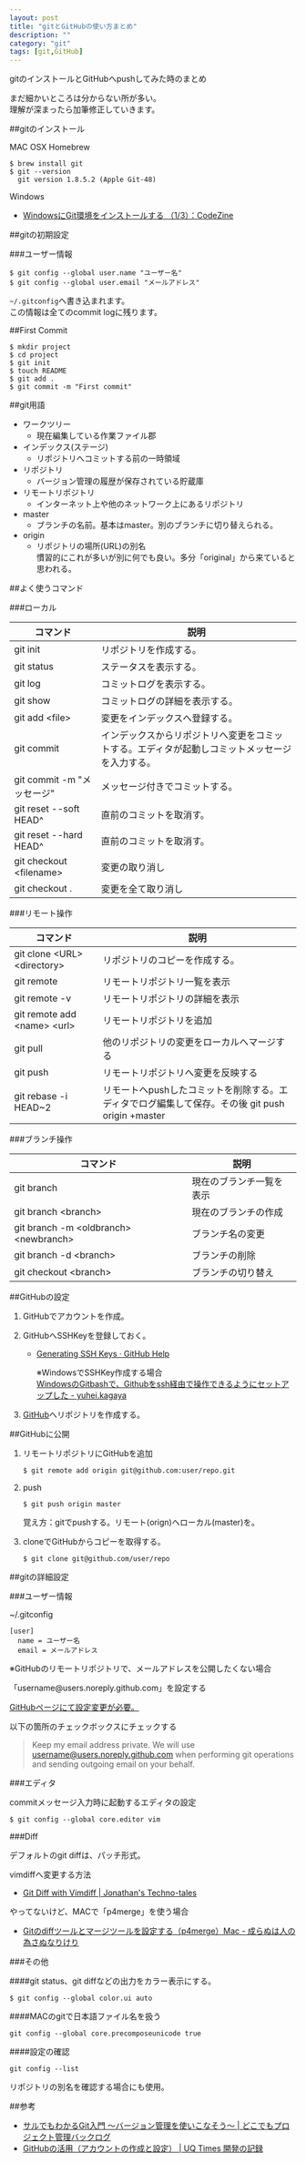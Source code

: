```yaml
---
layout: post
title: "gitとGitHubの使い方まとめ"
description: ""
category: "git"
tags: [git,GitHub]
---
```


gitのインストールとGitHubへpushしてみた時のまとめ  

まだ細かいところは分からない所が多い。  
理解が深まったら加筆修正していきます。

##gitのインストール

MAC OSX Homebrew

```
$ brew install git
$ git --version
  git version 1.8.5.2 (Apple Git-48)
```

Windows

* [WindowsにGit環境をインストールする （1/3）：CodeZine](http://codezine.jp/article/detail/7077)

##gitの初期設定

###ユーザー情報

```
$ git config --global user.name "ユーザー名"
$ git config --global user.email "メールアドレス"
```

`~/.gitconfig`へ書き込まれます。  
この情報は全てのcommit logに残ります。

##First Commit

```
$ mkdir project
$ cd project
$ git init
$ touch README
$ git add .
$ git commit -m "First commit"
```

##git用語

* ワークツリー
	+ 現在編集している作業ファイル郡
* インデックス(ステージ)
	+ リポジトリへコミットする前の一時領域
* リポジトリ
	+ バージョン管理の履歴が保存されている貯蔵庫
* リモートリポジトリ
	+ インターネット上や他のネットワーク上にあるリポジトリ
* master
	+ ブランチの名前。基本はmaster。別のブランチに切り替えられる。
* origin
	+ リポジトリの場所(URL)の別名  
		慣習的にこれが多いが別に何でも良い。多分「original」から来ていると思われる。

##よく使うコマンド

###ローカル

|コマンド                   |説明                                                                                          |
|---------------------------|----------------------------------------------------------------------------------------------|
|git init                   |リポジトリを作成する。                                                                        |
|git status                 |ステータスを表示する。                                                                        |
|git log                    |コミットログを表示する。                                                                      |
|git show                   |コミットログの詳細を表示する。                                                                |
|git add \<file>            |変更をインデックスへ登録する。                                                                |
|git commit                 |インデックスからリポジトリへ変更をコミットする。エディタが起動しコミットメッセージを入力する。|
|git commit -m "メッセージ" |メッセージ付きでコミットする。                                                                |
|git reset --soft HEAD^     |直前のコミットを取消す。                                                                      |
|git reset --hard HEAD^     |直前のコミットを取消す。                                                                      |
|git checkout \<filename>   |変更の取り消し                                                                                |
|git checkout .             |変更を全て取り消し                                                                            |

###リモート操作

|コマンド                     |説明                                                                                            |
|-----------------------------|------------------------------------------------------------------------------------------------|
|git clone \<URL> \<directory>|リポジトリのコピーを作成する。                                                                  |
|git remote                   |リモートリポジトリ一覧を表示                                                                    |
|git remote -v                |リモートリポジトリの詳細を表示                                                                  |
|git remote add \<name> \<url>|リモートリポジトリを追加                                                                        |
|git pull                     |他のリポジトリの変更をローカルへマージする                                                      |
|git push                     |リモートリポジトリへ変更を反映する                                                              |
|git rebase -i HEAD~2         |リモートへpushしたコミットを削除する。エディタでログ編集して保存。その後 git push origin +master|

###ブランチ操作

|コマンド                               |説明                            |
|---------------------------------------|--------------------------------|
|git branch                             |現在のブランチ一覧を表示        |
|git branch \<branch>                   |現在のブランチの作成            |
|git branch -m \<oldbranch> \<newbranch>|ブランチ名の変更                |
|git branch -d \<branch>                |ブランチの削除                  |
|git checkout \<branch>                 |ブランチの切り替え              |

##GitHubの設定

1. GitHubでアカウントを作成。
2. GitHubへSSHKeyを登録しておく。
	* [Generating SSH Keys · GitHub Help](https://help.github.com/articles/generating-ssh-keys)

		※WindowsでSSHKey作成する場合  
		[WindowsのGitbashで、Githubをssh経由で操作できるようにセットアップした - yuhei.kagaya](http://yuheikagaya.hatenablog.jp/entry/2012/12/11/224216)

3. [GitHub](https://github.com/)へリポジトリを作成する。

##GitHubに公開

1. リモートリポジトリにGitHubを追加

	```
	$ git remote add origin git@github.com:user/repo.git
	```

2. push

	```
	$ git push origin master
	```
	覚え方：gitでpushする。リモート(orign)へローカル(master)を。

3. cloneでGitHubからコピーを取得する。

	```
	$ git clone git@github.com/user/repo
	```

##gitの詳細設定

###ユーザー情報

~/.gitconfig

```
[user]
  name = ユーザー名
  email = メールアドレス
```

※GitHubのリモートリポジトリで、メールアドレスを公開したくない場合

「username&#64;users.noreply.github.com」を設定する

[GitHubページにて設定変更が必要。](https://github.com/settings/emails)

以下の箇所のチェックボックスにチェックする

>Keep my email address private.
>We will use username@users.noreply.github.com when performing git operations and sending outgoing email on your behalf.

###エディタ

commitメッセージ入力時に起動するエディタの設定

```
$ git config --global core.editor vim
```

###Diff

デフォルトのgit diffは、パッチ形式。

vimdiffへ変更する方法

* [Git Diff with Vimdiff | Jonathan's Techno-tales](http://technotales.wordpress.com/2009/05/17/git-diff-with-vimdiff/)

やってないけど、MACで「p4merge」を使う場合

* [Gitのdiffツールとマージツールを設定する（p4merge）Mac - 成らぬは人の為さぬなりけり](http://straitwalk.hatenablog.com/entry/20111209/1323451300)

###その他

####git status、git diffなどの出力をカラー表示にする。

```
$ git config --global color.ui auto
```

####MACのgitで日本語ファイル名を扱う

```
git config --global core.precomposeunicode true
```

####設定の確認

```
git config --list
```

リポジトリの別名を確認する場合にも使用。

##参考

* [サルでもわかるGit入門 〜バージョン管理を使いこなそう〜 | どこでもプロジェクト管理バックログ](http://www.backlog.jp/git-guide/)
* [GitHubの活用（アカウントの作成と設定） | UQ Times 開発の記録](http://uqtimes.blogspot.jp/2012/05/github.html)
